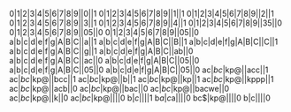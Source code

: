 0|1|2|3|4|5|6|7|8|9||0||1
0|1|2|3|4|5|6|7|8|9||1||1
0|1|2|3|4|5|6|7|8|9||2||1
0|1|2|3|4|5|6|7|8|9||3||1
0|1|2|3|4|5|6|7|8|9||4||1
0|1|2|3|4|5|6|7|8|9||35||0
0|1|2|3|4|5|6|7|8|9||05||0
0|1|2|3|4|5|6|7|8|9||05||0
a|b|c|d|e|f|g|A|B|C||a||1
a|b|c|d|e|f|g|A|B|C||B||1
a|b|c|d|e|f|g|A|B|C||C||1
a|b|c|d|e|f|g|A|B|C||g||1
a|b|c|d|e|f|g|A|B|C||ab||0
a|b|c|d|e|f|g|A|B|C||ac||0
a|b|c|d|e|f|g|A|B|C||05||0
a|b|c|d|e|f|g|A|B|C||05||0
a|b|c|d|e|f|g|A|B|C||05||0
ac$|bc$|kp@||acc||1
ac$|bc$|kp@||bcc||1
ac$|bc$|kp@||b||1
ac$|bc$|kp@||kp||1
ac$|bc$|kp@||kppp||1
ac$|bc$|kp@||acb||0
ac$|bc$|kp@||bac||0
ac$|bc$|kp@||bacwe||0
ac$|bc$|kp@||k||0
ac$|bc$|kp@||||0
b$|c$||||1
b$a|c$a||||0
bc$|kp@||||0
b|c||||0

